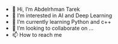 - 👋 Hi, I’m Abdelrhman Tarek
- 👀 I’m interested in AI and Deep Learning
- 🌱 I’m currently learning Python and c++
- 💞️ I’m looking to collaborate on ...
- 📫 How to reach me 

<!---
Abdelrhman-Tarek/Abdelrhman-Tarek is a ✨ special ✨ repository because its `README.md` (this file) appears on your GitHub profile.
You can click the Preview link to take a look at your changes.
--->

